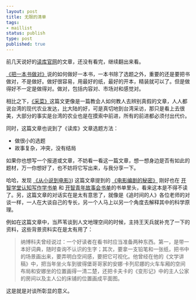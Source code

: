 ```yaml
--- 
layout: post
title: 无限的清单
tags: 
- maillist
status: publish
type: post
published: true
---
```


前几天说好的[读库官网](http://www.duku.cn/)的文章，还没有看完，继续翻出来看。

[《把一本书做对》](http://www.duku.cn/article-dukuhuodong-200.html)说的如何做好一本书，一本书除了选题之外，重要的还是要把书做对，不是做好。做好很容易，用最好的纸，最好的开本，精装就可以了。但是做得好不一定是做得对。做对，包括内容对、市场对和感觉对。

相比之下，[《采菜》](http://www.duku.cn/article-dukuhuodong-204.html)这篇文更像是一篇教会人如何教人去辨别真假的文章，人人都说台湾的现代农业发达，比大陆的好，可是真切地到台湾采访，那只是看上去很美，大部分的事实是台湾的农业也是在摸索中前进，所有的前进都必须付出代价。

同时，这篇文章也说到了《读库》文章选题方法：

- 做很小的选题
- 故事复杂，冲突，没有结局

如果你也想写一个报道或文章，不妨看一看这一篇文章，想一想身边是否有如此的题材，万一你想好了，也不妨将它写出来，与我分享一下。

哈哈，发现 [《从小说到电影》](http://www.duku.cn/article-dukuhuodong-206.html)) 这篇文章提到的 [《电影编剧的秘密》](https://book.douban.com/subject/25793459/) 刚好也在 [开智学堂认知写作学书单](https://www.douban.com/doulist/39820236/) 和 [开智青年故事会书单](https://www.douban.com/doulist/36847674/)的书单里头，看来这本是不得不读了。另，这篇文章的对话实在是太有意思了，就像是《追时间的人》各位老师的对谈一样，一人在大谈自己的专长，另一个人马上以另一个角度去解释其中的科学原理。

例如在这篇文章中，当芦苇谈到人文地理空间的时候，主持王天兵就补充了一下的资料，这些背景资料实在是太有用了：


>纳博科夫曾经说过：一个好读者在看书时应当准备两种东西。第一，是带一本好词典，随时查询不认识的生字；其次，要拿一支铅笔和一张纸，把书中的场景画出来，要弄明白空间感，要把它可视化。他曾经在他的《文学讲稿》中，把当年坐火车到彼得堡哥哥家的安娜·卡列尼娜的火车车厢的空间布局和安娜坐的位置画得一清二楚，还把卡夫卡的《变形记》中的主人公家的房间以及主人公的床铺的位置画成平面图。

这是就是对谈所彰显的意义。




